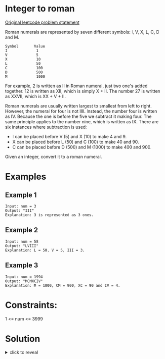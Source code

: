 # Integer to roman

[Original leetcode problem statement](https://leetcode.com/problems/integer-to-roman/)

Roman numerals are represented by seven different symbols: I, V, X, L, C, D and M.

```
Symbol       Value
I             1
V             5
X             10
L             50
C             100
D             500
M             1000
```

For example, 2 is written as II in Roman numeral, just two one's added together. 12 is written as XII, which is simply X + II. The number 27 is written as XXVII, which is XX + V + II.

Roman numerals are usually written largest to smallest from left to right. However, the numeral for four is not IIII. Instead, the number four is written as IV. Because the one is before the five we subtract it making four. The same principle applies to the number nine, which is written as IX. There are six instances where subtraction is used:

 - I can be placed before V (5) and X (10) to make 4 and 9. 
 - X can be placed before L (50) and C (100) to make 40 and 90. 
 - C can be placed before D (500) and M (1000) to make 400 and 900.

Given an integer, convert it to a roman numeral.


# Examples

## Example 1

```
Input: num = 3
Output: "III"
Explanation: 3 is represented as 3 ones.
```

## Example 2

```
Input: num = 58
Output: "LVIII"
Explanation: L = 50, V = 5, III = 3.
```

## Example 3

```
Input: num = 1994
Output: "MCMXCIV"
Explanation: M = 1000, CM = 900, XC = 90 and IV = 4.
```

# Constraints:

1 <= num <= 3999

# Solution

<details>
    <summary markdown="span">click to reveal</summary>

First of all, despite the constraint being 1 <= num <= 3999, the problem does not say what we should do if an input is out of range,
meaning we can ignore this constraint altogether and that the input will always respect the constraint.

As for the algorithm itself, there are different ways to solve this, one by trying to be clever and substracting/adding as per the
problem statement and building a string.

The reality is this is a waste of time in this case. The more optimized algorithm is simply to realize that we can build a table 
for the entire roman numerals, as in:

|   | Thousands | Hundreds | Tens | Units |
|---|:---------:|:--------:|:----:|:-----:|
| 0 |           |          |      |       |
| 1 | M         | C        | X    | I     |
| 2 | MM        | CC       | XX   | II    |
| 3 | MMM       | CCC      | XXX  | III   |
| 4 |           | CD       | XL   | IV    |
| 5 |           | D        | L    | V     |
| 6 |           | DC       | LX   | VI    |
| 7 |           | DCC      | LXX  | VII   |
| 8 |           | DCCC     | LXXX | VIII  |
| 9 |           | CM       | XC   | IX    |

If we have these tables, the algorithm simply becomes:
 - Get string representation for thousands, add to output string
 - Get string representation for hundreds, add to output string
 - Get string representation for tens, add to output string
 - Get string representation for units, add to output string

There are two approach for this:

The first version is to consider the number as an integer and do some math to extract each digit.

This will do the trick:

```python
num = 6789
thousands = num // 1000 # = 6
hundreds = (num % 1000) // 100 # = 789 // 100 = 7
tens = (num % 100) // 10 # = 89 // 10 = 8
units = num % 10 # = 9 
```

Then we can feed these to 0 indexed array of the values:

```python
thousands_array = ['', 'M', 'MM', 'MMM']
hundreds_array = ['', 'C', 'CC', 'CCC', 'CD', 'D', 'DC', 'DCC', 'DCCC', 'CM']
tens_array = ['', 'X', 'XX', 'XXX', 'XL', 'L', 'LX', 'LXX', 'LXXX', 'XC']
units_array = ['', 'I', 'II', 'III', 'IV', 'V', 'VI', 'VII', 'VIII', 'IX']
```

The second version of this algorithm is to process the number as a string instead of an integer. In that case we cannot use
the index of the array to find the corresponding roman numeral. Instead we have to build a dictionnary, as in:

```python
str_thousands = {'0':'', '1':'M', '2':'MM', '3':'MMM'}
str_hundreds = {'0':'', '1':'C', '2':'CC', '3':'CCC', '4':'CD', '5':'D', '6':'DC', '7':'DCC', '8':'DCCC', '9':'CM' }
str_tens = {'0':'', '1':'X', '2':'XX', '3':'XXX', '4':'XL', '5':'L', '6':'LX', '7':'LXX', '8':'LXXX', '9':'XC' }
str_units = {'0':'', '1':'I', '2':'II', '3':'III', '4':'IV', '5':'V', '6':'VI', '7':'VII', '8':'VIII', '9':'IX' }
```

And then we can pass each digit of the number as the key to each dictionnary.

This almost feel like cheating.

Interestingly enough, the dictionnary python version is actually faster than the array based solution, 
which is extremely counter intuitive but is actually easy to explain. Indeed writing an array in python
does not create an array, but instead create a list. This list cannot be access at O(1) speed as we would
in a typical Java or C/C++ array.

The hashmap solution in that case end up faster.

</details>


